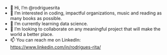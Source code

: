 - 👋 Hi, I’m @rodriguesrita
- 👀 I’m interested in coding, impactful organizations, music and reading as many books as possible. 
- 🌱 I’m currently learning data science.
- 💞️ I’m looking to collaborate on any meaningful project that will make the world a better place.
- 📫 You can reach me on LinkedIn: https://www.linkedin.com/in/rodrigues-rita/ 

